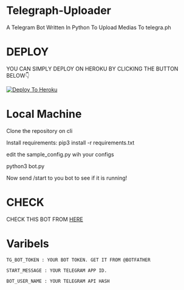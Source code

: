 # Telegraph-Uploader
A Telegram Bot Written In Python To Upload Medias To telegra.ph   

# DEPLOY
YOU CAN SIMPLY DEPLOY ON HEROKU BY CLICKING THE BUTTON BELOW👇

[![Deploy To Heroku](https://www.herokucdn.com/deploy/button.svg)](https://heroku.com/deploy?template=https://github.com/AlecModsV2/PyScrapper)

# Local Machine
Clone the repository on cli

Install requirements: pip3 install -r requirements.txt

edit the sample_config.py wih your configs

python3 bot.py

Now send /start to you bot to see if it is running!
# CHECK 

CHECK THIS BOT FROM [HERE](https://t.me/telegrauploder_bot)

# Varibels

``TG_BOT_TOKEN : YOUR BOT TOKEN. GET IT FROM @BOTFATHER``

``START_MESSAGE : YOUR TELEGRAM APP ID.``

``BOT_USER_NAME : YOUR TELEGRAM API HASH``
